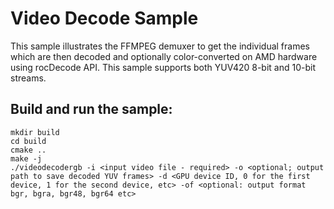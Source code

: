 # Video Decode Sample
This sample illustrates the FFMPEG demuxer to get the individual frames which are then decoded and optionally color-converted on AMD hardware using rocDecode API. This sample supports both YUV420 8-bit and 10-bit streams.

## Build and run the sample:
```
mkdir build
cd build
cmake ..
make -j
./videodecodergb -i <input video file - required> -o <optional; output path to save decoded YUV frames> -d <GPU device ID, 0 for the first device, 1 for the second device, etc> -of <optional: output format bgr, bgra, bgr48, bgr64 etc>
```